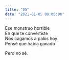 ```yaml
---
title: "05"
date: "2021-01-05 00:05:00"
---
```


Ese monstruo horrible\
En que te convertiste\
Nos cagamos a palos hoy\
Pensé que había ganado

Pero no sé.
